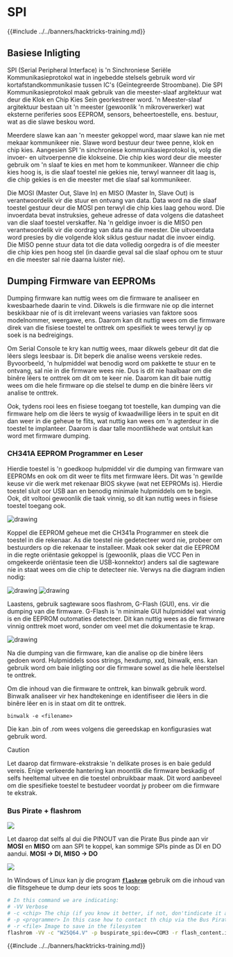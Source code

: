 # SPI

{{#include ../../banners/hacktricks-training.md}}

## Basiese Inligting

SPI (Serial Peripheral Interface) is 'n Sinchroniese Seriële Kommunikasieprotokol wat in ingebedde stelsels gebruik word vir kortafstandkommunikasie tussen IC's (Geïntegreerde Stroombane). Die SPI Kommunikasieprotokol maak gebruik van die meester-slaaf argitektuur wat deur die Klok en Chip Kies Sein georkestreer word. 'n Meester-slaaf argitektuur bestaan uit 'n meester (gewoonlik 'n mikroverwerker) wat eksterne periferies soos EEPROM, sensors, beheertoestelle, ens. bestuur, wat as die slawe beskou word.

Meerdere slawe kan aan 'n meester gekoppel word, maar slawe kan nie met mekaar kommunikeer nie. Slawe word bestuur deur twee penne, klok en chip kies. Aangesien SPI 'n sinchroniese kommunikasieprotokol is, volg die invoer- en uitvoerpenne die klokseine. Die chip kies word deur die meester gebruik om 'n slaaf te kies en met hom te kommunikeer. Wanneer die chip kies hoog is, is die slaaf toestel nie gekies nie, terwyl wanneer dit laag is, die chip gekies is en die meester met die slaaf sal kommunikeer.

Die MOSI (Master Out, Slave In) en MISO (Master In, Slave Out) is verantwoordelik vir die stuur en ontvang van data. Data word na die slaaf toestel gestuur deur die MOSI pen terwyl die chip kies laag gehou word. Die invoerdata bevat instruksies, geheue adresse of data volgens die datasheet van die slaaf toestel verskaffer. Na 'n geldige invoer is die MISO pen verantwoordelik vir die oordrag van data na die meester. Die uitvoerdata word presies by die volgende klok siklus gestuur nadat die invoer eindig. Die MISO penne stuur data tot die data volledig oorgedra is of die meester die chip kies pen hoog stel (in daardie geval sal die slaaf ophou om te stuur en die meester sal nie daarna luister nie).

## Dumping Firmware van EEPROMs

Dumping firmware kan nuttig wees om die firmware te analiseer en kwesbaarhede daarin te vind. Dikwels is die firmware nie op die internet beskikbaar nie of is dit irrelevant weens variasies van faktore soos modelnommer, weergawe, ens. Daarom kan dit nuttig wees om die firmware direk van die fisiese toestel te onttrek om spesifiek te wees terwyl jy op soek is na bedreigings.

Om Serial Console te kry kan nuttig wees, maar dikwels gebeur dit dat die lêers slegs leesbaar is. Dit beperk die analise weens verskeie redes. Byvoorbeeld, 'n hulpmiddel wat benodig word om pakkette te stuur en te ontvang, sal nie in die firmware wees nie. Dus is dit nie haalbaar om die binêre lêers te onttrek om dit om te keer nie. Daarom kan dit baie nuttig wees om die hele firmware op die stelsel te dump en die binêre lêers vir analise te onttrek.

Ook, tydens rooi lees en fisiese toegang tot toestelle, kan dumping van die firmware help om die lêers te wysig of kwaadwillige lêers in te spuit en dit dan weer in die geheue te flits, wat nuttig kan wees om 'n agterdeur in die toestel te implanteer. Daarom is daar talle moontlikhede wat ontsluit kan word met firmware dumping.

### CH341A EEPROM Programmer en Leser

Hierdie toestel is 'n goedkoop hulpmiddel vir die dumping van firmware van EEPROMs en ook om dit weer te flits met firmware lêers. Dit was 'n gewilde keuse vir die werk met rekenaar BIOS skywe (wat net EEPROMs is). Hierdie toestel sluit oor USB aan en benodig minimale hulpmiddels om te begin. Ook, dit voltooi gewoonlik die taak vinnig, so dit kan nuttig wees in fisiese toestel toegang ook.

![drawing](../../images/board_image_ch341a.jpg)

Koppel die EEPROM geheue met die CH341a Programmer en steek die toestel in die rekenaar. As die toestel nie gedetecteer word nie, probeer om bestuurders op die rekenaar te installeer. Maak ook seker dat die EEPROM in die regte oriëntasie gekoppel is (gewoonlik, plaas die VCC Pen in omgekeerde oriëntasie teen die USB-konnektor) anders sal die sagteware nie in staat wees om die chip te detecteer nie. Verwys na die diagram indien nodig:

![drawing](../../images/connect_wires_ch341a.jpg) ![drawing](../../images/eeprom_plugged_ch341a.jpg)

Laastens, gebruik sagteware soos flashrom, G-Flash (GUI), ens. vir die dumping van die firmware. G-Flash is 'n minimale GUI hulpmiddel wat vinnig is en die EEPROM outomaties detecteer. Dit kan nuttig wees as die firmware vinnig onttrek moet word, sonder om veel met die dokumentasie te krap.

![drawing](../../images/connected_status_ch341a.jpg)

Na die dumping van die firmware, kan die analise op die binêre lêers gedoen word. Hulpmiddels soos strings, hexdump, xxd, binwalk, ens. kan gebruik word om baie inligting oor die firmware sowel as die hele lêerstelsel te onttrek.

Om die inhoud van die firmware te onttrek, kan binwalk gebruik word. Binwalk analiseer vir hex handtekeninge en identifiseer die lêers in die binêre lêer en is in staat om dit te onttrek.
```
binwalk -e <filename>
```
Die kan .bin of .rom wees volgens die gereedskap en konfigurasies wat gebruik word.

> [!CAUTION]
> Let daarop dat firmware-ekstraksie 'n delikate proses is en baie geduld vereis. Enige verkeerde hantering kan moontlik die firmware beskadig of selfs heeltemal uitvee en die toestel onbruikbaar maak. Dit word aanbeveel om die spesifieke toestel te bestudeer voordat jy probeer om die firmware te ekstrak.

### Bus Pirate + flashrom

![](<../../images/image (910).png>)

Let daarop dat selfs al dui die PINOUT van die Pirate Bus pinde aan vir **MOSI** en **MISO** om aan SPI te koppel, kan sommige SPIs pinde as DI en DO aandui. **MOSI -> DI, MISO -> DO**

![](<../../images/image (360).png>)

In Windows of Linux kan jy die program [**`flashrom`**](https://www.flashrom.org/Flashrom) gebruik om die inhoud van die flitsgeheue te dump deur iets soos te loop:
```bash
# In this command we are indicating:
# -VV Verbose
# -c <chip> The chip (if you know it better, if not, don'tindicate it and the program might be able to find it)
# -p <programmer> In this case how to contact th chip via the Bus Pirate
# -r <file> Image to save in the filesystem
flashrom -VV -c "W25Q64.V" -p buspirate_spi:dev=COM3 -r flash_content.img
```
{{#include ../../banners/hacktricks-training.md}}
